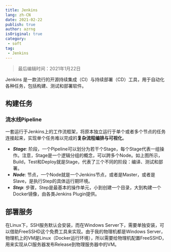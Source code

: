 ```yaml
---
title: Jenkins
lang: zh-CN
date: 2021-02-22
publish: true
author: azrng
isOriginal: true
category:
 - soft
tag:
 - Jenkins
---
```

> 最后编辑时间：2021年1月22日

Jenkins 是一款流行的开源持续集成（CI）与持续部署（CD）工具，用于自动化各种任务，包括构建、测试和部署软件。

## 构建任务

### 流水线Pipeline

 一套运行于Jenkins上的工作流框架，将原本独立运行于单个或者多个节点的任务连接起来，实现单个任务难以完成的**复杂流程编排与可视化**。

- ***Stage***: 阶段，一个Pipeline可以划分为若干个Stage，每个Stage代表一组操作。注意，Stage是一个逻辑分组的概念，可以跨多个Node。如上图所示，Build，Test和Deploy就是Stage，代表了三个不同的阶段：编译、测试和部署。
- ***Node***: 节点，一个Node就是一个Jenkins节点，或者是Master，或者是Slave，是执行Step的具体运行期环境。
- ***Step***: 步骤，Step是最基本的操作单元，小到创建一个目录，大到构建一个Docker镜像，由各类Jenkins Plugin提供。

## 部署服务

在Linux下，SSH服务默认会安装，而在Windows Server下，需要单独安装，可以借助FreeSSHD这个免费工具来实现。由于我的物理机都是Windows Server，物理机上的VM是Linux（Docker运行环境），所以需要给物理机配置FreeSSHD，用来实现从CI服务器发布Release到物理服务器中的VM。

